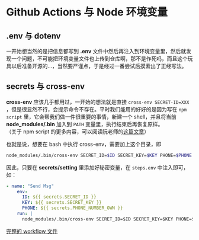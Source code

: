 # Github Actions 与 Node 环境变量

## .env 与 dotenv

一开始想当然的是把信息都写到 **.env** 文件中然后再注入到环境变量里，然后就发现一个问题，不可能把环境变量文件也上传到仓库啊，那不是作死吗，而且这个玩具以后准备开源的...，当然要严谨点，于是经过一番尝试后摸索出了正经写法。

## secrets 与 cross-env

**cross-env** 应该几乎都用过，一开始的想法就是直接 `cross-env SECRET-ID=XXX` ，但是很显然不行，会提示命令不存在。平时我们能用的好好的是因为写在 `npm script` 里，它会帮我们做一件很重要的事情，新建一个 shell，并且将当前 **node_modules/.bin** 加入到 `PATH` 变量里，执行结束后再恢复原样。  
（关于 npm script 的更多内容，可以阅读阮老师的[这篇文章](http://www.ruanyifeng.com/blog/2016/10/npm_scripts.html)）

也就是说，想要在 bash 中执行 cross-env，需要加上这个目录，即

```bash
node_modules/.bin/cross-env SECRET_ID=$ID SECRET_KEY=$KEY PHONE=$PHONE node ./server/send.js
```

因此，只要在 **secrets/setting** 里添加好秘密变量，在 `steps.env` 中注入即可，如：

```yml
- name: "Send Msg"
    env:
      ID: ${{ secrets.SECRET_ID }}
      KEY: ${{ secrets.SECRET_KEY }}
      PHONE: ${{ secrets.PHONE_NUMBER_OWN }}
    run: |
      node_modules/.bin/cross-env SECRET_ID=$ID SECRET_KEY=$KEY PHONE=$PHONE node ./server/send.js
```

[完整的 workflow 文件](../.github/workflows/action.yml)
